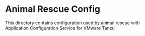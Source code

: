 # Animal Rescue Config
This directory contains configuration used by animal rescue with Application Configuration Service for VMware Tanzu